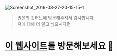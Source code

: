 ![Screenshot_2016-08-27-20-15-15-1](https://user-images.githubusercontent.com/96626216/178883914-c2b6f99b-436c-4e24-848b-616d361e31cf.png)
> 권윤의 깃허브에 방문해주셔서 감사합니다.  
> 저에 대해 더 알고 싶으시다면
# [이 웹사이트](https://doongzi.works/projects/yoon-kwon)를 방문해보세요 🙂

<!---
yoonk2/yoonk2 is a ✨ special ✨ repository because its `README.md` (this file) appears on your GitHub profile.
You can click the Preview link to take a look at your changes.
--->
